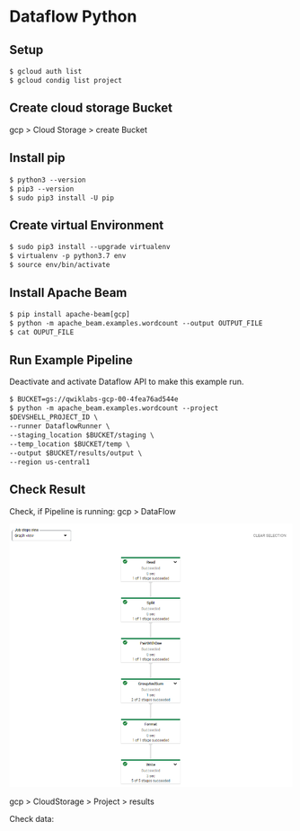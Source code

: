 # Dataflow Python

## Setup

    $ gcloud auth list
    $ gcloud condig list project
    
## Create cloud storage Bucket

gcp > Cloud Storage > create Bucket

## Install pip

    $ python3 --version
    $ pip3 --version
    $ sudo pip3 install -U pip
    
## Create virtual Environment

    $ sudo pip3 install --upgrade virtualenv
    $ virtualenv -p python3.7 env
    $ source env/bin/activate
    
## Install Apache Beam

    $ pip install apache-beam[gcp]
    $ python -m apache_beam.examples.wordcount --output OUTPUT_FILE
    $ cat OUPUT_FILE
    
## Run Example Pipeline

Deactivate and activate Dataflow API to make this example run.

    $ BUCKET=gs://qwiklabs-gcp-00-4fea76ad544e
    $ python -m apache_beam.examples.wordcount --project $DEVSHELL_PROJECT_ID \
    --runner DataflowRunner \
    --staging_location $BUCKET/staging \
    --temp_location $BUCKET/temp \
    --output $BUCKET/results/output \
    --region us-central1
  
## Check Result

Check, if Pipeline is running: gcp > DataFlow

![Dataflow Job](../../../img/gcp_dataflow_python_1.png)

gcp > CloudStorage > Project > results



Check data: 
